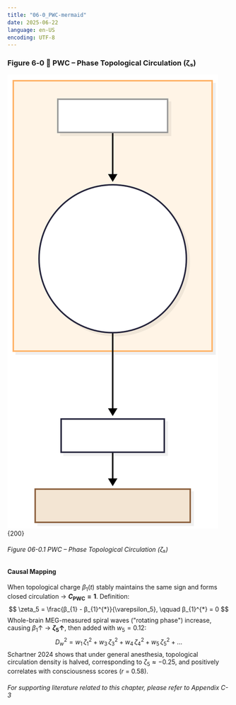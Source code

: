 ```yaml
---
title: "06-0_PWC-mermaid"
date: 2025-06-22
language: en-US
encoding: UTF-8
---
```


### Figure 6‑0 🔑 PWC – Phase Topological Circulation (ζ₅)

![PWC.svg](../../assets/diagrams/PWC.svg){200}
###### Figure 06-0.1 PWC – Phase Topological Circulation (ζ₅)
#### Causal Mapping

When topological charge $β_{1}(t)$ stably maintains the same sign and forms closed circulation → **$C_{\text{PWC}} = 1$**. Definition:
$$
\zeta_5 = \frac{β_{1} - β_{1}^{*}}{\varepsilon_5}, \qquad β_{1}^{*} = 0
$$
Whole-brain MEG-measured spiral waves ("rotating phase") increase, causing $β_{1} \uparrow$ → **$\zeta_5 \uparrow$**, then added with $w_5 = 0.12$:
$$
D_{w}^{2} = w_{1}\,\zeta_{1}^{2} + w_{3}\,\zeta_{3}^{2} + w_{4}\,\zeta_{4}^{2} + w_{5}\,\zeta_{5}^{2} + \dots
$$
Schartner 2024 shows that under general anesthesia, topological circulation density is halved, corresponding to $\zeta_5 \approx -0.25$, and positively correlates with consciousness scores (*r* = 0.58).
###### For supporting literature related to this chapter, please refer to Appendix C-3